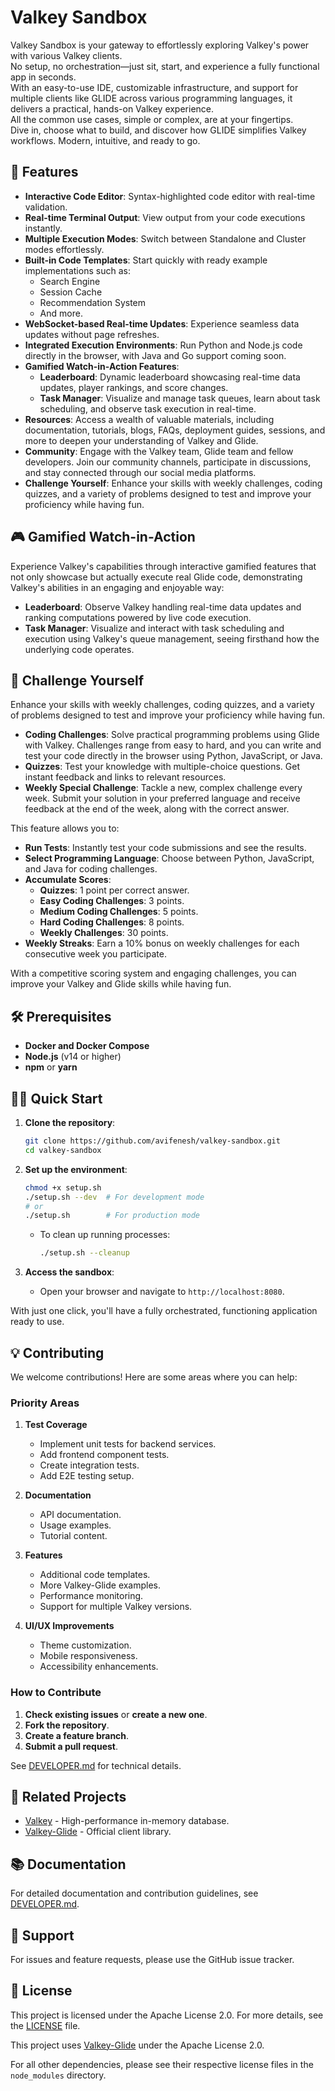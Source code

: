 # Valkey Sandbox

Valkey Sandbox is your gateway to effortlessly exploring Valkey's power with various Valkey clients.  
No setup, no orchestration—just sit, start, and experience a fully functional app in seconds.  
With an easy-to-use IDE, customizable infrastructure, and support for multiple clients like GLIDE across various programming languages, it delivers a practical, hands-on Valkey experience.  
All the common use cases, simple or complex, are at your fingertips.  
Dive in, choose what to build, and discover how GLIDE simplifies Valkey workflows. Modern, intuitive, and ready to go.

## 🚀 Features

- **Interactive Code Editor**: Syntax-highlighted code editor with real-time validation.
- **Real-time Terminal Output**: View output from your code executions instantly.
- **Multiple Execution Modes**: Switch between Standalone and Cluster modes effortlessly.
- **Built-in Code Templates**: Start quickly with ready example implementations such as:
  - Search Engine
  - Session Cache
  - Recommendation System
  - And more.
- **WebSocket-based Real-time Updates**: Experience seamless data updates without page refreshes.
- **Integrated Execution Environments**: Run Python and Node.js code directly in the browser, with Java and Go support coming soon.
- **Gamified Watch-in-Action Features**:
  - **Leaderboard**: Dynamic leaderboard showcasing real-time data updates, player rankings, and score changes.
  - **Task Manager**: Visualize and manage task queues, learn about task scheduling, and observe task execution in real-time.
- **Resources**: Access a wealth of valuable materials, including documentation, tutorials, blogs, FAQs, deployment guides, sessions, and more to deepen your understanding of Valkey and Glide.
- **Community**: Engage with the Valkey team, Glide team and fellow developers. Join our community channels, participate in discussions, and stay connected through our social media platforms.
- **Challenge Yourself**: Enhance your skills with weekly challenges, coding quizzes, and a variety of problems designed to test and improve your proficiency while having fun.

## 🎮 Gamified Watch-in-Action

Experience Valkey's capabilities through interactive gamified features that not only showcase but actually execute real Glide code, demonstrating Valkey's abilities in an engaging and enjoyable way:

- **Leaderboard**: Observe Valkey handling real-time data updates and ranking computations powered by live code execution.
- **Task Manager**: Visualize and interact with task scheduling and execution using Valkey's queue management, seeing firsthand how the underlying code operates.

## 🎯 Challenge Yourself

Enhance your skills with weekly challenges, coding quizzes, and a variety of problems designed to test and improve your proficiency while having fun.

- **Coding Challenges**: Solve practical programming problems using Glide with Valkey. Challenges range from easy to hard, and you can write and test your code directly in the browser using Python, JavaScript, or Java.
- **Quizzes**: Test your knowledge with multiple-choice questions. Get instant feedback and links to relevant resources.
- **Weekly Special Challenge**: Tackle a new, complex challenge every week. Submit your solution in your preferred language and receive feedback at the end of the week, along with the correct answer.

This feature allows you to:

- **Run Tests**: Instantly test your code submissions and see the results.
- **Select Programming Language**: Choose between Python, JavaScript, and Java for coding challenges.
- **Accumulate Scores**:
  - **Quizzes**: 1 point per correct answer.
  - **Easy Coding Challenges**: 3 points.
  - **Medium Coding Challenges**: 5 points.
  - **Hard Coding Challenges**: 8 points.
  - **Weekly Challenges**: 30 points.
- **Weekly Streaks**: Earn a 10% bonus on weekly challenges for each consecutive week you participate.

With a competitive scoring system and engaging challenges, you can improve your Valkey and Glide skills while having fun.

## 🛠️ Prerequisites

- **Docker and Docker Compose**
- **Node.js** (v14 or higher)
- **npm** or **yarn**

## 🏃‍♂️ Quick Start

1. **Clone the repository**:
   ```bash
   git clone https://github.com/avifenesh/valkey-sandbox.git
   cd valkey-sandbox
   ```
2. **Set up the environment**:
   ```bash
   chmod +x setup.sh
   ./setup.sh --dev  # For development mode
   # or
   ./setup.sh        # For production mode
   ```
   - To clean up running processes:
     ```bash
     ./setup.sh --cleanup
     ```

3. **Access the sandbox**:
   - Open your browser and navigate to `http://localhost:8080`.

With just one click, you'll have a fully orchestrated, functioning application ready to use.

## 💡 Contributing

We welcome contributions! Here are some areas where you can help:

### Priority Areas

1. **Test Coverage**
   - Implement unit tests for backend services.
   - Add frontend component tests.
   - Create integration tests.
   - Add E2E testing setup.

2. **Documentation**
   - API documentation.
   - Usage examples.
   - Tutorial content.

3. **Features**
   - Additional code templates.
   - More Valkey-Glide examples.
   - Performance monitoring.
   - Support for multiple Valkey versions.

4. **UI/UX Improvements**
   - Theme customization.
   - Mobile responsiveness.
   - Accessibility enhancements.

### How to Contribute

1. **Check existing issues** or **create a new one**.
2. **Fork the repository**.
3. **Create a feature branch**.
4. **Submit a pull request**.

See [DEVELOPER.md](DEVELOPER.md) for technical details.

## 🔗 Related Projects

- [Valkey](https://valkey.io/) - High-performance in-memory database.
- [Valkey-Glide](https://github.com/valkey-io/valkey-glide) - Official client library.

## 📚 Documentation

For detailed documentation and contribution guidelines, see [DEVELOPER.md](DEVELOPER.md).

## 🤝 Support

For issues and feature requests, please use the GitHub issue tracker.

## 📜 License

This project is licensed under the Apache License 2.0. For more details, see the [LICENSE](LICENSE) file.

This project uses [Valkey-Glide](https://github.com/valkey-io/valkey-glide/blob/main/LICENSE) under the Apache License 2.0.

For all other dependencies, please see their respective license files in the `node_modules` directory.
